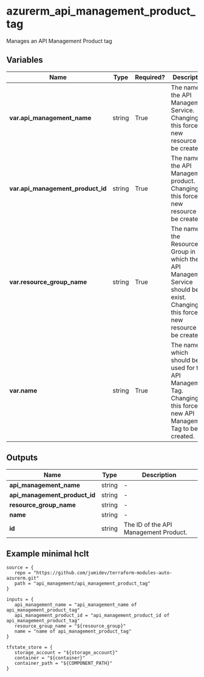 # azurerm_api_management_product_tag

Manages an API Management Product tag

## Variables

| Name | Type | Required? |  Description |
| ---- | ---- | --------- |  ----------- |
| **var.api_management_name** | string | True | The name of the API Management Service. Changing this forces a new resource to be created. | 
| **var.api_management_product_id** | string | True | The name of the API Management product. Changing this forces a new resource to be created. | 
| **var.resource_group_name** | string | True | The name of the Resource Group in which the API Management Service should be exist. Changing this forces a new resource to be created. | 
| **var.name** | string | True | The name which should be used for this API Management Tag. Changing this forces a new API Management Tag to be created. | 



## Outputs

| Name | Type | Description |
| ---- | ---- | --------- | 
| **api_management_name** | string  | - | 
| **api_management_product_id** | string  | - | 
| **resource_group_name** | string  | - | 
| **name** | string  | - | 
| **id** | string  | The ID of the API Management Product. | 

## Example minimal hclt

```hcl
source = {
   repo = "https://github.com/jumidev/terraform-modules-auto-azurerm.git" 
   path = "api_management/api_management_product_tag" 
}

inputs = {
   api_management_name = "api_management_name of api_management_product_tag" 
   api_management_product_id = "api_management_product_id of api_management_product_tag" 
   resource_group_name = "${resource_group}" 
   name = "name of api_management_product_tag" 
}

tfstate_store = {
   storage_account = "${storage_account}" 
   container = "${container}" 
   container_path = "${COMPONENT_PATH}" 
}


```